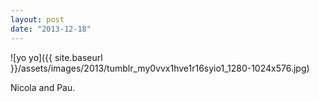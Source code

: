 ```yaml
---
layout: post
date: "2013-12-18"
---
```


![yo yo]({{ site.baseurl }}/assets/images/2013/tumblr_my0vvx1hve1r16syio1_1280-1024x576.jpg)

Nicola and Pau.
